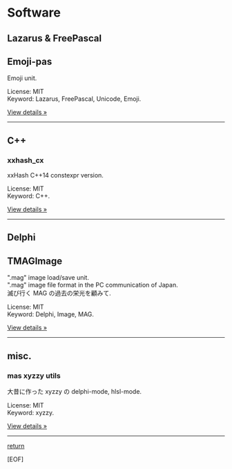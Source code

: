# Software

## Lazarus & FreePascal

## Emoji-pas

Emoji unit.  

License: MIT  
Keyword: Lazarus, FreePascal, Unicode, Emoji.  

[View details &raquo;](https://github.com/masyos/emoji_pas)

---

## C++

### xxhash_cx

xxHash C++14 constexpr version.  

License: MIT  
Keyword: C++.  

[View details &raquo;](https://github.com/masyos/xxhash_cx)

---

## Delphi

## TMAGImage

".mag" image load/save unit.  
".mag" image file format in the PC communication of Japan.  
滅び行く MAG の過去の栄光を顧みて.  

License: MIT  
Keyword: Delphi, Image, MAG.  

[View details &raquo;](https://github.com/masyos/magimage)

---

## misc.

### mas xyzzy utils

大昔に作った xyzzy の delphi-mode, hlsl-mode.  

License: MIT  
Keyword: xyzzy.  

[View details &raquo;](https://github.com/masyos/mas-xyzzy-utils)


---
[return](./index.html)

[EOF]
